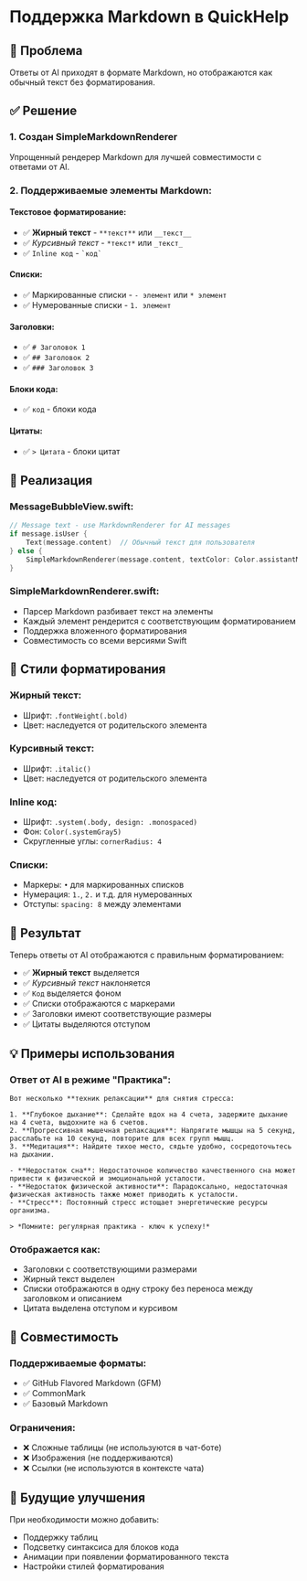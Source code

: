 # Поддержка Markdown в QuickHelp

## 🎯 Проблема
Ответы от AI приходят в формате Markdown, но отображаются как обычный текст без форматирования.

## ✅ Решение

### **1. Создан SimpleMarkdownRenderer**
Упрощенный рендерер Markdown для лучшей совместимости с ответами от AI.

### **2. Поддерживаемые элементы Markdown:**

#### **Текстовое форматирование:**
- ✅ **Жирный текст** - `**текст**` или `__текст__`
- ✅ *Курсивный текст* - `*текст*` или `_текст_`
- ✅ `Inline код` - `` `код` ``

#### **Списки:**
- ✅ Маркированные списки - `- элемент` или `* элемент`
- ✅ Нумерованные списки - `1. элемент`

#### **Заголовки:**
- ✅ `# Заголовок 1`
- ✅ `## Заголовок 2`
- ✅ `### Заголовок 3`

#### **Блоки кода:**
- ✅ ```код``` - блоки кода

#### **Цитаты:**
- ✅ `> Цитата` - блоки цитат

## 🔧 Реализация

### **MessageBubbleView.swift:**
```swift
// Message text - use MarkdownRenderer for AI messages
if message.isUser {
    Text(message.content)  // Обычный текст для пользователя
} else {
    SimpleMarkdownRenderer(message.content, textColor: Color.assistantMessageText)
}
```

### **SimpleMarkdownRenderer.swift:**
- Парсер Markdown разбивает текст на элементы
- Каждый элемент рендерится с соответствующим форматированием
- Поддержка вложенного форматирования
- Совместимость со всеми версиями Swift

## 🎨 Стили форматирования

### **Жирный текст:**
- Шрифт: `.fontWeight(.bold)`
- Цвет: наследуется от родительского элемента

### **Курсивный текст:**
- Шрифт: `.italic()`
- Цвет: наследуется от родительского элемента

### **Inline код:**
- Шрифт: `.system(.body, design: .monospaced)`
- Фон: `Color(.systemGray5)`
- Скругленные углы: `cornerRadius: 4`

### **Списки:**
- Маркеры: `•` для маркированных списков
- Нумерация: `1.`, `2.` и т.д. для нумерованных
- Отступы: `spacing: 8` между элементами

## 🚀 Результат

Теперь ответы от AI отображаются с правильным форматированием:

- ✅ **Жирный текст** выделяется
- ✅ *Курсивный текст* наклоняется
- ✅ `Код` выделяется фоном
- ✅ Списки отображаются с маркерами
- ✅ Заголовки имеют соответствующие размеры
- ✅ Цитаты выделяются отступом

## 💡 Примеры использования

### **Ответ от AI в режиме "Практика":**
```
Вот несколько **техник релаксации** для снятия стресса:

1. **Глубокое дыхание**: Сделайте вдох на 4 счета, задержите дыхание на 4 счета, выдохните на 6 счетов.
2. **Прогрессивная мышечная релаксация**: Напрягите мышцы на 5 секунд, расслабьте на 10 секунд, повторите для всех групп мышц.
3. **Медитация**: Найдите тихое место, сядьте удобно, сосредоточьтесь на дыхании.

- **Недостаток сна**: Недостаточное количество качественного сна может привести к физической и эмоциональной усталости.
- **Недостаток физической активности**: Парадоксально, недостаточная физическая активность также может приводить к усталости.
- **Стресс**: Постоянный стресс истощает энергетические ресурсы организма.

> *Помните: регулярная практика - ключ к успеху!*
```

### **Отображается как:**
- Заголовки с соответствующими размерами
- Жирный текст выделен
- Списки отображаются в одну строку без переноса между заголовком и описанием
- Цитата выделена отступом и курсивом

## 🔄 Совместимость

### **Поддерживаемые форматы:**
- ✅ GitHub Flavored Markdown (GFM)
- ✅ CommonMark
- ✅ Базовый Markdown

### **Ограничения:**
- ❌ Сложные таблицы (не используются в чат-боте)
- ❌ Изображения (не поддерживаются)
- ❌ Ссылки (не используются в контексте чата)

## 🎯 Будущие улучшения

При необходимости можно добавить:
- Поддержку таблиц
- Подсветку синтаксиса для блоков кода
- Анимации при появлении форматированного текста
- Настройки стилей форматирования 
